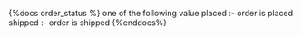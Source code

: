 {%docs order_status %}
one of the following value
placed :- order is placed
shipped :- order is shipped
{%enddocs%}